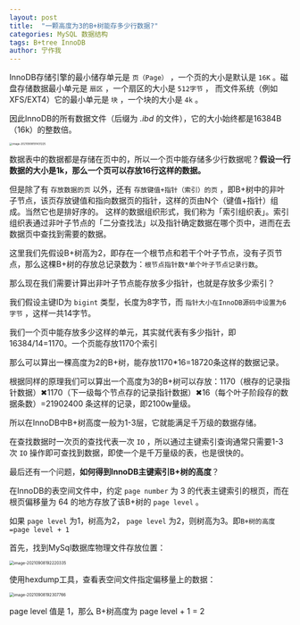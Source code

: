 ```yaml
---
layout: post
title:  "一颗高度为3的B+树能存多少行数据?"
categories: MySQL 数据结构
tags: B+tree InnoDB
author: 宁作我
---
```


InnoDB存储引擎的最小储存单元是 `页（Page）` ，一个页的大小是默认是 `16K` 。磁盘存储数据最小单元是 `扇区` ，一个扇区的大小是 `512字节` ， 而文件系统（例如XFS/EXT4）它的最小单元是 `块` ，一个块的大小是 `4k` 。

因此InnoDB的所有数据文件（后缀为 *.ibd* 的文件），它的大小始终都是16384B（16k）的整数倍。 

<img src="https://i.loli.net/2021/09/08/BxmCGAd42XybgW6.png" alt="image-20210908191431225" style="zoom: 33%;" />

数据表中的数据都是存储在页中的，所以一个页中能存储多少行数据呢？**假设一行数据的大小是1k，那么一个页可以存放16行这样的数据。**

但是除了有 `存放数据的页` 以外，还有 `存放键值+指针（索引）的页` ，即B+树中的非叶子节点，该页存放键值和指向数据页的指针，这样的页由N个（键值+指针）组成。当然它也是排好序的。 这样的数据组织形式，我们称为「索引组织表」。索引组织表通过非叶子节点的「二分查找法」以及指针确定数据在哪个页中，进而在去数据页中查找到需要的数据。

这里我们先假设B+树高为2，即存在一个根节点和若干个叶子节点，没有子页节点，那么这棵B+树的存放总记录数为：`根节点指针数*单个叶子节点记录行数`。

那么现在我们需要计算出非叶子节点能存放多少指针，也就是存放多少索引？

我们假设主键ID为 `bigint` 类型，长度为8字节，而 `指针大小在InnoDB源码中设置为6字节` ，这样一共14字节。

我们一个页中能存放多少这样的单元，其实就代表有多少指针，即 16384/14=1170。一个页能存放1170个索引

那么可以算出一棵高度为2的B+树，能存放1170*16=18720条这样的数据记录。

根据同样的原理我们可以算出一个高度为3的B+树可以存放：1170（根存的记录指针数据）✖1170（下一级每个节点存的记录指针数据）✖16（每个叶子阶段存的数据条数）=21902400 条这样的记录，即2100w量级。

所以在InnoDB中B+树高度一般为1-3层，它就能满足千万级的数据存储。

在查找数据时一次页的查找代表一次 `IO` ，所以通过主键索引查询通常只需要1-3次 `IO` 操作即可查找到数据，即使一个是千万量级的表，也是很快的。

最后还有一个问题，**如何得到InnoDB主键索引B+树的高度**？

在InnoDB的表空间文件中，约定 `page number` 为 3 的代表主键索引的根页，而在根页偏移量为 64 的地方存放了该B+树的 `page level` 。

如果 `page level` 为1，树高为2， `page level` 为2，则树高为3。即`B+树的高度=page level + 1` 

首先，找到MySql数据库物理文件存放位置：

<img src="https://i.loli.net/2021/09/08/WsqlMmY1nzQbXec.png" alt="image-20210908192220335" style="zoom:50%;" />

使用hexdump工具，查看表空间文件指定偏移量上的数据：

<img src="https://i.loli.net/2021/09/08/9b8YQT4HJIwOZuc.png" alt="image-20210908192307766" style="zoom:50%;" />

page level 值是 1，那么 B+树高度为 page level + 1 = 2

